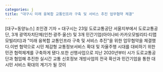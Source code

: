 ```yaml
---
categories: j
title: "대구시 미래 융복합 교통인프라 구축 및 서비스 추진 업무협약 체결"
---
```

[대구=동양뉴스] 조인경 기자 = 대구시는 23일 도로교통공단 서울지부에서 도로교통공단, 3개 광역자치단체(인천·광주·울산) 및 3개 민간기업(아이나비·카카오모빌리티·티맵모빌리티)과 "미래 융복합 교통인프라 구축 및 서비스 추진"을 위한 업무협약을 체결했다.이번 협약으로 시민 체감형 교통정보서비스 확대 및 자율주행 시대를 대비하기 위한 민관 협력체계를 구축하게 됐다.또한 선행사업으로 지난 2020년부터 시가 도로교통공단과 협업해 추진한 실시간 교통 신호정보 개방사업의 전국 확산과 민간기업을 통한 대시민 서비스 확대의 계기가 될 것이